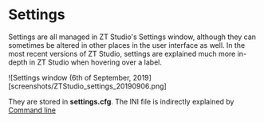 # Settings

Settings are all managed in ZT Studio's Settings window, although they can sometimes be altered in other places in the user interface as well.
In the most recent versions of ZT Studio, settings are explained much more in-depth in ZT Studio when hovering over a label.

![Settings window (6th of September, 2019][screenshots/ZTStudio_settings_20190906.png]


They are stored in **settings.cfg**.
The INI file is indirectly explained by [Command line](Command-line)